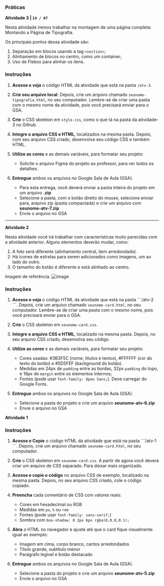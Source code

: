 ### Práticas

**Atividade 3 | ```14 / 07```**

Nesta atividade iremos trabalhar na montagem de uma página completa: Montando a Página de Tipografia.

Os principais pontos dessa atividade são:

1. Separação em blocos usando a tag ```<section>```;
2. Alinhamento de blocos no centro, como um container;
3. Uso de Flebox para alinhar os itens.

### Instruções

1. **Acesse e veja** o código HTML da atividade que está na pasta ```/atv-3```.

2. **Crie seu arquivo local**: Depois, crie um arquivo chamado `seunome-tipografia.html`, no seu computador. Lembre-se de criar uma pasta com o mesmo nome da atividade, pois você precisará enviar para o GSA.

3. **Crie** o CSS skeleton em `style.css`, como o que tá na pasta da atividade-3 no Github.

4. **Integre o arquivo CSS e HTML**, localizados na mesma pasta. Depois, com seu arquivo CSS criado, desenvolva seu código CSS e também HTML.

5. **Utilize as cores** e as demais variáveis, para formatar seu projeto:

   - Solicite o arquivo Figma do projeto ao professor, para ver todos os detalhes.

6. **Entregue** ambos os arquivos no Google Sala de Aula (GSA).
   - Para esta entrega, você deverá enviar a pasta inteira do projeto em um arquivo **.zip**
   - Selecione a pasta, com o botão direito do mouse, selecione enviar para, arquivo zip (pasta compactada) e crie um arquivo com **seunome-atv-7.zip**
   - Envie o arquivo no GSA
  
---

**Atividade 2**

Nesta atividade você irá trabalhar com características muito parecidas com a atividade anterior. Alguns elementos deverão mudar, como:

1. A foto será diferente (alinhamento central, item arredondado).
2. Há ícones de estrelas para serem adicionados como imagens, um ao lado do outro.
3. O tamanho do botão é diferente e está alinhado ao centro.

Imagem de referência.
![image](https://github.com/user-attachments/assets/983373eb-62e3-414e-a059-a97bf2f6e9bb)

### Instruções

1. **Acesse e veja** o código HTML da atividade que está na pasta ´´´/atv-2´´´. Depois, crie um arquivo chamado `seunome-card.html`, no seu computador. Lembre-se de criar uma pasta com o mesmo nome, pois você precisará enviar para o GSA.

2. **Crie** o CSS skeleton em `seunome-card.css`.

3. **Integre o arquivo CSS e HTML**, localizado na mesma pasta. Depois, no seu arquivo CSS criado, desenvolva seu código.

4. **Utilize as cores** e as demais variáveis, para formatar seu projeto:

   - Cores usadas: #3B3F5C (nome, titulos e textos), #FFFFFF (cor do texto do botão) e #5D5FEF (background do botão).
   - Medidas em 24px de `padding` entre as bordas, 32px `padding` do topo, e 16px de `margin` entre os elementos internos;
   - Fontes (pode usar `font-family: Open Sans;`). Deve carregar do Google Fonts.

5. **Entregue** ambos os arquivos no Google Sala de Aula (GSA).
   - Selecione a pasta do projeto e crie um arquivo **seunome-atv-6.zip**
   - Envie o arquivo no GSA

**Atividade 1**

### Instruções

1. **Acesse e Copie** o código HTML da atividade que está na pasta ´´´/atv-1´´´. Depois, crie um arquivo chamado `seunome-card.html`, no seu computador.

2. **Crie** o CSS skeleton em `seunome-card.css`. A partir de agora você deverá criar um arquivo de CSS separado. Para deixar mais organizado.

3. **Acesse e copie o código** no arquivo CSS de exemplo, localizado na mesma pasta. Depois, no seu arquivo CSS criado, cole o código copiado.

4. **Preencha** cada comentário de CSS com valores reais:

   - Cores em hexadecimal ou RGB
   - Medidas em `px`, `%` ou `rem`
   - Fontes (pode usar `font-family: sans-serif;`)
   - Sombra com `box-shadow: 0 2px 6px rgba(0,0,0,0.1);`

5. **Abra** o HTML no navegador e ajuste até que o card fique visualmente igual ao exemplo:

   - Imagem em cima, corpo branco, cantos arredondados
   - Título grande, subtítulo menor
   - Parágrafo legível e botão destacado

6. **Entregue** ambos os arquivos no Google Sala de Aula (GSA).
   - Selecione a pasta do projeto e crie um arquivo **seunome-atv-5.zip**
   - Envie o arquivo no GSA
